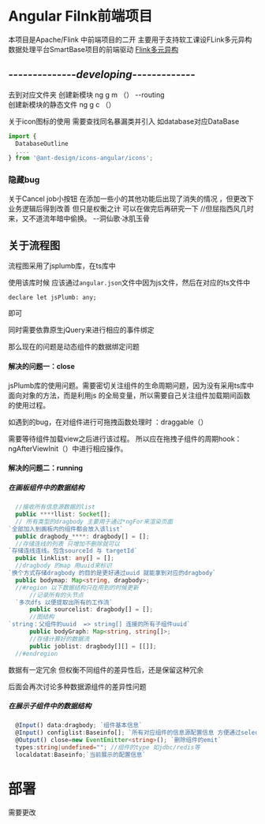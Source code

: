 # Angular Filnk前端项目

本项目是Apache/Flink 中前端项目的二开
主要用于支持软工课设FLink多元异构数据处理平台SmartBase项目的前端驱动
[Flink多元异构](https://gitee.com/StarGrys/smart-base) 



*--------------developing-------------*
----

去到对应文件夹
创建新模块  ng g m （） --routing  
创建新模块的静态文件 ng g c （）

关于icon图标的使用 需要查找同名暴漏类并引入 
如database对应DataBase

```typescript
import {
  DatabaseOutline
  ,...
} from '@ant-design/icons-angular/icons';
```

### 隐藏bug 
关于Cancel job小按钮 在添加一些小的其他功能后出现了消失的情况 ，但更改下业务逻辑后得到改善 但只是权衡之计 可以在做完后再研究一下
//但屈指西风几时来，又不道流年暗中偷换。 --洞仙歌·冰肌玉骨

## 关于流程图

  流程图采用了jsplumb库，在ts库中

使用该库时候 应该通过`angular.json`文件中因为js文件，然后在对应的ts文件中

```tsx
declare let jsPlumb: any;
```

即可

同时需要依靠原生jQuery来进行相应的事件绑定

那么现在的问题是动态组件的数据绑定问题



#### 解决的问题一：close

jsPlumb库的使用问题。需要密切关注组件的生命周期问题，因为没有采用ts库中面向对象的方法，而是利用js 的全局变量，所以需要自己关注组件加载期间函数的使用过程。

如遇到的bug，在对组件进行可拖拽函数处理时 ：draggable（） 

需要等待组件加载view之后进行该过程。 所以应在拖拽子组件的周期hook：ngAfterViewInit（）中进行相应操作。

#### 解决的问题二：running

##### 在画板组件中的数据结构

```typescript
  //接收所有信息源数据的list
  public ****llist: Socket[];
  // 所有类型的dragbody 主要用于通过*ngFor来渲染页面
`全部加入到画板内的组件都会放入该list`
  public dragbody_****: dragbody[] = [];
  //存储连线的列表 只增加不删除就可以
`存储连线连线。包含sourceId 与 targetId`
  public linklist: any[] = [];
  //dragbody 的map 用uuid来标识
`换个方式存储dragbody 的目的是更好通过uuid 就能拿到对应的dragbody`
  public bodymap: Map<string, dragbody>;
  //#region 以下数据结构只在用到的时候更新
      //记录所有的头节点
  `多次dfs 以便提取出所有的工作流`
      public sourcelist: dragbody[] = []; 
      //图结构
`string：父组件的uuid  => string[] 连接的所有子组件uuid`
      public bodyGraph: Map<string, string[]>;
      //存储计算好的数据流
      public joblist: dragbody[][] = [[]];
  //#endregion
```

数据有一定冗余 但权衡不同组件的差异性后，还是保留这种冗余

后面会再次讨论多种数据源组件的差异性问题

##### 在展示子组件中的数据结构

```typescript
  @Input() data:dragbody; `组件基本信息`
  @Input() configlist:Baseinfo[]; `所有对应组件的信息源配置信息 方便通过select box 的方式进行选择`
  @Output() close=new EventEmitter<string>(); `删除组件的emit`
  types:string|undefined=""; //组件的type 如jdbc/redis等
  localdatat:Baseinfo;`当前展示的配置信息`
```



# 部署
<base href="./"/> 需要更改